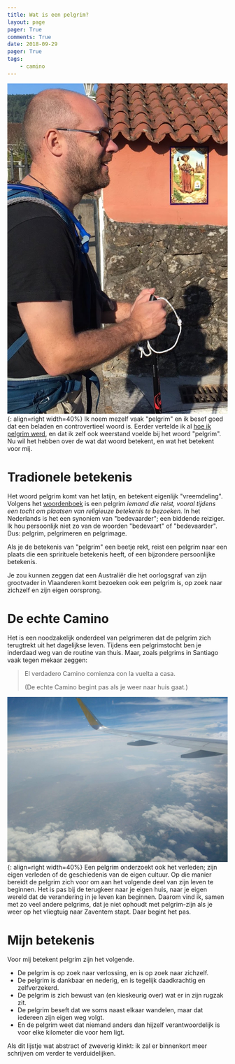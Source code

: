 ```yaml
---
title: Wat is een pelgrim?
layout: page
pager: True
comments: True
date: 2018-09-29
pager: True
tags:
    - camino
---
```


![Pelgrim](/images/wandelen_langs_afbeelding_santiago.jpg "Philippe wandelt langs een afbeelding van Sint Jacobus, Santiago."){: align=right width=40%}
Ik noem mezelf vaak "pelgrim" en ik besef goed dat een beladen en controvertieel woord is. Eerder vertelde ik al [hoe ik pelgrim werd](/c/pelgrim), en dat ik zelf ook weerstand voelde bij het woord "pelgrim". 
Nu wil het hebben over de wat dat woord betekent, en wat het betekent voor mij.

# Tradionele betekenis

Het woord pelgrim komt van het latijn, en betekent eigenlijk "vreemdeling". Volgens het [woordenboek](https://en.wiktionary.org/wiki/pilgrim) is een pelgrim *iemand die reist, vooral tijdens een tocht om plaatsen van religieuze betekenis te bezoeken.* 
In het Nederlands is het een synoniem van "bedevaarder"; een biddende reiziger. Ik hou persoonlijk niet zo van de woorden "bedevaart" of "bedevaarder". Dus: pelgrim, pelgrimeren en pelgrimage.

Als je de betekenis van "pelgrim" een beetje rekt, reist een pelgrim naar een plaats die een sprirituele betekenis heeft, of een bijzondere persoonlijke betekenis. 
 
Je zou kunnen zeggen dat een Australiër die het oorlogsgraf van zijn grootvader in Vlaanderen komt bezoeken ook een pelgrim is, op zoek naar zichzelf en zijn eigen oorsprong.


# De echte Camino

Het is een noodzakelijk onderdeel van pelgrimeren dat de pelgrim zich terugtrekt uit het dagelijkse leven. Tijdens een pelgrimstocht ben je inderdaad weg van de routine van thuis. Maar, zoals pelgrims in Santiago vaak tegen mekaar zeggen: 

> El verdadero Camino comienza con la vuelta a casa.
> 
> (De echte Camino begint pas als je weer naar huis gaat.) 

![Vliegtuig](/images/airplane.jpg "Naar huis vliegen vanaf Santiago de Compostela"){: align=right width=40%}
Een pelgrim onderzoekt ook het verleden; zijn eigen verleden of de geschiedenis van de eigen cultuur. Op die manier bereidt de pelgrim zich voor om aan het volgende deel van zijn leven te beginnen. Het is pas bij de terugkeer naar je eigen huis, naar je eigen wereld dat de verandering in je leven kan beginnen. Daarom vind ik, samen met zo veel andere pelgrims, dat je niet ophoudt met pelgrim-zijn als je weer op het vliegtuig naar Zaventem stapt. Daar begint het pas. 

# Mijn betekenis 

Voor mij betekent pelgrim zijn het volgende.

* De pelgrim is op zoek naar verlossing, en is op zoek naar zichzelf.
* De pelgrim is dankbaar en nederig, en is tegelijk daadkrachtig en zelfverzekerd.
* De pelgrim is zich bewust van (en kieskeurig over) wat er in zijn rugzak zit.
* De pelgrim beseft dat we soms naast elkaar wandelen, maar dat iedereen zijn eigen weg volgt.
* En de pelgrim weet dat niemand anders dan hijzelf verantwoordelijk is voor elke kilometer die voor hem ligt.

Als dit lijstje wat abstract of zweverig klinkt: ik zal er binnenkort meer schrijven om verder te verduidelijken.


